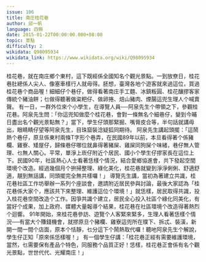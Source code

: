 ```yaml
---
issue: 106
title: 南庄桂花巷
author: 邱一帆
language: 四縣
date: 2015-01-22T00:00:00.000+08:00
topic: 景點
difficulty: 2
wikidata: Q98095934
wikidata_link: https://www.wikidata.org/wiki/Q98095934
---
```

桂花巷，就在南庄鄉个東村，這下既經係全國知名个觀光景點。一到放尞日，桂花巷肚總係人尖人、像塞車樣行人就毋得。胚想，臺灣各地个遊客就來過這位，買過桂花巷个商品喔！細細仔个巷仔，做得看著南庄手工麵、冰鎮粄圓、桂花釀摎客家傳統个豬油餅；乜做得聽著做粢粑仔、做卵捲、焙山豬肉、煙腸這兜生理人个喊賣聲。
有一日，一群外位來个小學生，在導覽人員──阿泉先生个帶領之下，參觀桂花巷。阿泉先生問：「你這兜知做麼个桂花巷，會對一條無名个細巷仔，變到今晡日盡出名个觀光景點無？」當下，學生仔頭那緊掘、嘴脣皮合等，半句話就講毋出，眼睛睛仔望等阿泉先生，目珠窟裝淰疑狐同期待。
阿泉先生講起頭擺：「這鬧熱个巷仔，原旦係東村兩條T字形个巷弄，在民國89年以前，本旦看得著个係豬欄、雞寮、矮屋仔，歸條巷仔哪位就鼻得著豬屎、雞屎同狗屎个味緒，巷仔無人管理、乜無人關心。平常，單淨上崁仔附近个居民、國小个學生仔摎家長在這位上下。民國90年，社區熱心人士看著恁樣个情況，結合愛鄉協進會，共下發起空間環境个改造。經過幾個月个拚掃整理、綠化美化，桂花巷就變到淨淨俐俐、舒適舒適，靚到無話講，同頭擺完全無共樣囉！」
導覽先生講，當初為著建立共識，桂花巷社區工作坊舉辦一系列个座談會，邀請附近居民參與討論，最後大家認為「桂花巷係大家个，應該共下來整理、維護這位个環境！」就恁樣，居民取得共識，投入桂花巷空間改造个工作。因爭共識个建立，居民全心投入社區个綠化同美化，有當好个成果，加上政府、媒體大量報導个結果，桂花巷在社區環境个改造得著熱烈个迴響。
91年開始，來桂花巷參訪、遊覽个人客緊來緊多，生理人看著恁樣个情況──有當大个賺錢機會，就摎原旦个豬欄、雞寮這兜所在贌下、拆忒、裝潢，新開一間一間个店面，原本个恬靜，乜分這下个鬧熱取代囉！聽吔阿泉先生个解說，學生仔正知「原來係恁樣喔！」
有一個學生仔講：「桂花巷正經有需要維護環境，當然，乜需要保有產品个特色，同服務个品質正好！恁樣，桂花巷正會係有名个觀光景點，世世代代、光耀南庄！」